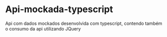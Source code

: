 # Api-mockada-typescript
Api com dados mockados desenvolvida com typescript, contendo também o consumo da api utilizando JQuery
